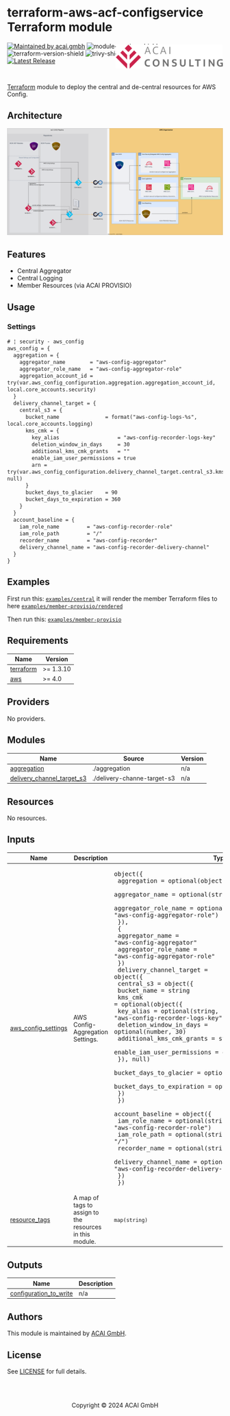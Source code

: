 # terraform-aws-acf-configservice Terraform module

<!-- SHIELDS -->
[![Maintained by acai.gmbh][acai-shield]][acai-url] 
![module-version-shield]
![terraform-version-shield]
![trivy-shield]
![checkov-shield]
[![Latest Release][release-shield]][release-url]

<!-- LOGO -->
<div style="text-align: right; margin-top: -60px;">
<a href="https://acai.gmbh">
  <img src="https://github.com/acai-consulting/acai.public/raw/main/logo/logo_github_readme.png" alt="acai logo" title="ACAI"  width="250" /></a>
</div>
</br>

<!-- DESCRIPTION -->
[Terraform][terraform-url] module to deploy the central and de-central resources for AWS Config.


<!-- ARCHITECTURE -->
## Architecture

![architecture][architecture]

<!-- FEATURES -->
## Features
* Central Aggregator
* Central Logging
* Member Resources (via ACAI PROVISIO)

<!-- USAGE -->
## Usage

### Settings

```hcl
# ¦ security - aws_config
aws_config = {
  aggregation = {
    aggregator_name        = "aws-config-aggregator"
    aggregator_role_name   = "aws-config-aggregator-role"
    aggregation_account_id = try(var.aws_config_configuration.aggregation.aggregation_account_id, local.core_accounts.security) 
  }
  delivery_channel_target = {    
    central_s3 = {
      bucket_name               = format("aws-config-logs-%s", local.core_accounts.logging)
      kms_cmk = {
        key_alias                   = "aws-config-recorder-logs-key"
        deletion_window_in_days     = 30
        additional_kms_cmk_grants   = ""
        enable_iam_user_permissions = true
        arn = try(var.aws_config_configuration.delivery_channel_target.central_s3.kms_cmk.arn, null)
      }
      bucket_days_to_glacier    = 90
      bucket_days_to_expiration = 360
    }
  }
  account_baseline = {
    iam_role_name         = "aws-config-recorder-role"
    iam_role_path         = "/"
    recorder_name         = "aws-config-recorder"
    delivery_channel_name = "aws-config-recorder-delivery-channel"
  }
}
```


<!-- EXAMPLES -->
## Examples

First run this: [`examples/central`][example-central-url]
it will render the member Terraform files to here [`examples/member-provisio/rendered`][example-member-provisio-rendered-url]

Then run this: [`examples/member-provisio`][example-member-provisio]

<!-- BEGIN_TF_DOCS -->
## Requirements

| Name | Version |
|------|---------|
| <a name="requirement_terraform"></a> [terraform](#requirement\_terraform) | >= 1.3.10 |
| <a name="requirement_aws"></a> [aws](#requirement\_aws) | >= 4.0 |

## Providers

No providers.

## Modules

| Name | Source | Version |
|------|--------|---------|
| <a name="module_aggregation"></a> [aggregation](#module\_aggregation) | ./aggregation | n/a |
| <a name="module_delivery_channel_target_s3"></a> [delivery\_channel\_target\_s3](#module\_delivery\_channel\_target\_s3) | ./delivery-channe-target-s3 | n/a |

## Resources

No resources.

## Inputs

| Name | Description | Type | Default | Required |
|------|-------------|------|---------|:--------:|
| <a name="input_aws_config_settings"></a> [aws\_config\_settings](#input\_aws\_config\_settings) | AWS Config- Aggregation Settings. | <pre>object({<br>    aggregation = optional(object({<br>      aggregator_name      = optional(string, "aws-config-aggregator")<br>      aggregator_role_name = optional(string, "aws-config-aggregator-role")<br>      }),<br>      {<br>        aggregator_name      = "aws-config-aggregator"<br>        aggregator_role_name = "aws-config-aggregator-role"<br>    })<br>    delivery_channel_target = object({<br>      central_s3 = object({<br>        bucket_name = string<br>        kms_cmk = optional(object({<br>          key_alias                   = optional(string, "aws-config-recorder-logs-key")<br>          deletion_window_in_days     = optional(number, 30)<br>          additional_kms_cmk_grants   = string<br>          enable_iam_user_permissions = optional(bool, true)<br>        }), null)<br>        bucket_days_to_glacier    = optional(number, 30)<br>        bucket_days_to_expiration = optional(number, 180)<br>      })<br>    })<br>    account_baseline = object({<br>      iam_role_name         = optional(string, "aws-config-recorder-role")<br>      iam_role_path         = optional(string, "/")<br>      recorder_name         = optional(string, "aws-config-recorder")<br>      delivery_channel_name = optional(string, "aws-config-recorder-delivery-channel")<br>    })<br>  })</pre> | n/a | yes |
| <a name="input_resource_tags"></a> [resource\_tags](#input\_resource\_tags) | A map of tags to assign to the resources in this module. | `map(string)` | `{}` | no |

## Outputs

| Name | Description |
|------|-------------|
| <a name="output_configuration_to_write"></a> [configuration\_to\_write](#output\_configuration\_to\_write) | n/a |
<!-- END_TF_DOCS -->

<!-- AUTHORS -->
## Authors

This module is maintained by [ACAI GmbH][acai-url].

<!-- LICENSE -->
## License

See [LICENSE][license-url] for full details.

<!-- COPYRIGHT -->
<br />
<br />
<p align="center">Copyright &copy; 2024 ACAI GmbH</p>

<!-- MARKDOWN LINKS & IMAGES -->
[acai-shield]: https://img.shields.io/badge/maintained_by-acai.gmbh-CB224B?style=flat
[acai-url]: https://acai.gmbh
[module-version-shield]: https://img.shields.io/badge/module_version-1.0.0-CB224B?style=flat
[terraform-version-shield]: https://img.shields.io/badge/tf-%3E%3D1.3.10-blue.svg?style=flat&color=blueviolet
[trivy-shield]: https://img.shields.io/badge/trivy-passed-green
[checkov-shield]: https://img.shields.io/badge/checkov-passed-green
[release-shield]: https://img.shields.io/github/v/release/acai-consulting/terraform-aws-acf-idc?style=flat&color=success
[architecture]: ./docs/terraform-aws-acf-configservice.svg
[release-url]: https://github.com/acai-consulting/REPLACE_ME/releases
[license-url]: https://github.com/acai-consulting/terraform-aws-acf-idc/tree/main/LICENSE.md
[terraform-url]: https://www.terraform.io
[aws-url]: https://aws.amazon.com
[example-central-url]: ./examples/central
[example-member-provisio-rendered-url]: ./examples/member-provisio/rendered
[example-member-provisio]: ./examples/member-provisio
